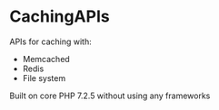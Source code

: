 # CachingAPIs
APIs for caching with:
 - Memcached
 - Redis
 - File system

Built on core PHP 7.2.5 without using any frameworks
